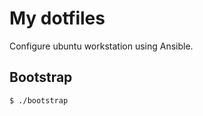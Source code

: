 # My dotfiles


Configure ubuntu workstation using Ansible.

## Bootstrap

```shell\
$ ./bootstrap
```

